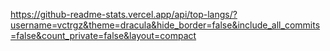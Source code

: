 https://github-readme-stats.vercel.app/api/top-langs/?username=vctrgz&theme=dracula&hide_border=false&include_all_commits=false&count_private=false&layout=compact
